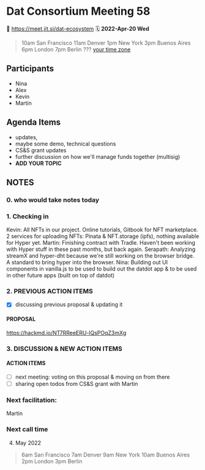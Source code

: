 # Dat Consortium Meeting 58

📍 https://meet.jit.si/dat-ecosystem
🗓 **2022-Apr-20 Wed**
> 10am San Francisco
 11am Denver 
 1pm New York
 3pm Buenos Aires
 6pm London
 7pm Berlin
 ??? [your time zone](https://www.timeanddate.com/worldclock/)

## Participants

- Nina
- Alex
- Kevin
- Martin

## Agenda Items

- updates,
- maybe some demo, technical questions
- CS&S grant updates
- further discussion on how we'll manage funds together (multisig)
- **ADD YOUR TOPIC**

## NOTES

### 0. who would take notes today

### 1. Checking in

Kevin: All NFTs in our project. Online tutorials, Gitbook for NFT marketplace. 2 services for uploading NFTs: Pinata & NFT.storage (ipfs), nothing available for Hyper yet.
Martin: Finishing contract with Tradle. Haven't been working with Hyper stuff in these past months, but back again.
Serapath: Analyzing streamX and hyper-dht because we're still working on the browser bridge. A standard to bring hyper into the browser.
Nina: Building out UI components in vanilla.js to be used to build out the datdot app & to be used in other future apps (built on top of datdot)


### 2. PREVIOUS ACTION ITEMS


- [x]  discussing previous proposal & updating it


#### PROPOSAL

https://hackmd.io/NT7RReeERU-lQsPOqZ3mXg

### 3. DISCUSSION & NEW ACTION ITEMS

#### ACTION ITEMS

- [ ] next meeting: voting on this proposal & moving on from there
- [ ] sharing open todos from CS&S grant with Martin 
    
### Next facilitation:
Martin 

### Next call time
4. May 2022
> 6am San Francisco
 7am Denver 
 9am New York
 10am Buenos Aires
 2pm London
 3pm Berlin
